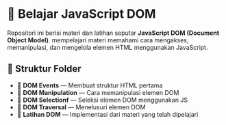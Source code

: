 # 📄 Belajar JavaScript DOM

Repositori ini berisi materi dan latihan seputar **JavaScript DOM (Document Object Model)**. mempelajari materi memahami cara mengakses, memanipulasi, dan mengelola elemen HTML menggunakan JavaScript.

## 📁 Struktur Folder
- 📂 **DOM Events** — Membuat struktur HTML pertama  
- 📂 **DOM Manipulation** — Cara memanipulasi elemen DOM
- 📂 **DOM Selectionf** — Seleksi elemen DOM menggunakan JS
- 📂 **DOM Traversal** — Menelusuri elemen DOM
- 📂 **Latihan DOM** — Implementasi dari materi yang telah dipelajari
